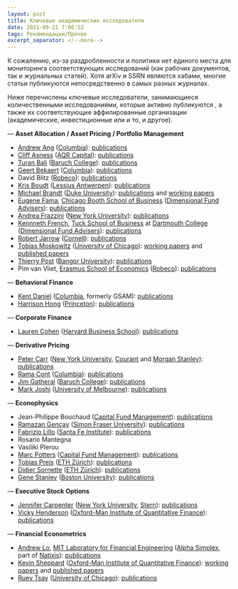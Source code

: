 ```yaml
---
layout: post
title: Ключевые академические исследователи
date: 2021-09-21 7:06:52
tags: Рекомендации/Прочее
excerpt_separator: <!--more-->
---
```

К сожалению, из-за раздробленности и политики нет единого места для мониторинга соответствующих исследований
(как рабочих документов, так и журнальных статей). Хотя arXiv и SSRN являются хабами, многие статьи публикуются непосредственно в самых разных журналах.

Ниже перечислены ключевые исследователи, занимающиеся количественными исследованиями, которые активно публикуются ,
а также их соответствующие аффилированные организации (академические, инвестиционные или и то, и другое).
<!--more-->



<p>&mdash; <strong>Asset Allocation / Asset Pricing / Portfolio Management</strong> </p>
<ul>
<li><a href="http://www.columbia.edu/~aa610/">Andrew Ang</a> (<a href="http://www.cfm.fr">Columbia</a>): <a href="http://papers.ssrn.com/sol3/cf_dev/AbsByAuth.cfm?per_id=94010">publications</a></li>
<li><a href="http://www.aqrcapital.com/cliff.htm">Cliff Asness</a> (<a href="http://aqr.com/">AQR Capital</a>): <a href="http://papers.ssrn.com/sol3/cf_dev/AbsByAuth.cfm?per_id=77768">publications</a></li>
<li><a href="http://faculty.baruch.cuny.edu/tbali/">Turan Bali</a> (<a href="http://www.baruch.cuny.edu/">Baruch College</a>): <a href="http://papers.ssrn.com/sol3/cf_dev/AbsByAuth.cfm?per_id=235620">publications</a></li>
<li><a href="http://www0.gsb.columbia.edu/faculty/gbekaert/">Geert Bekaert</a> (<a href="http://www.cfm.fr">Columbia</a>): <a href="http://www0.gsb.columbia.edu/faculty/gbekaert/research.html">publications</a></li>
<li>David Blitz (<a href="http://www.robeco.com">Robeco</a>): <a href="http://papers.ssrn.com/sol3/cf_dev/AbsByAuth.cfm?per_id=113731">publications</a></li>
<li><a href="http://www.econ.kuleuven.be/public/n06054/">Kris Boudt</a> (<a href="http://www.lessius.eu/english/">Lessius Antwerpen</a>): <a href="http://www.econ.kuleuven.be/public/n06054/">publications</a></li>
<li><a href="http://www.duke.edu/~mbrandt/">Michael Brandt</a> (<a href="http://www.duke.edu">Duke University</a>): <a href="http://www.duke.edu/~mbrandt/publications.html">publications</a> and <a href="http://www.duke.edu/~mbrandt/working.html">working papers</a></li>
<li><a href="http://www.chicagobooth.edu/faculty/bio.aspx?person_id=12824813568">Eugene Fama</a>, <a href="http://www.chicagobooth.edu">Chicago Booth School of Business</a> (<a href="http://www.dfaus.com/">Dimensional Fund Advisers</a>): <a href="http://papers.ssrn.com/sol3/cf_dev/AbsByAuth.cfm?per_id=998">publications</a></li>
<li><a href="http://www.econ.yale.edu/~af227/">Andrea Frazzini</a> (<a href="http://www.stern.nyu.edu/">New York University</a>): <a href="http://www.econ.yale.edu/~af227/">publications</a></li>
<li><a href="http://mba.tuck.dartmouth.edu/pages/faculty/ken.french/index.html">Kennneth French</a>, <a href="http://www.tuck.dartmouth.edu/">Tuck School of Business</a> at <a href="http://www.dartmouth.edu/">Dartmouth College</a> (<a href="http://www.dfaus.com/">Dimensional Fund Advisers</a>): <a href="http://papers.ssrn.com/sol3/cf_dev/AbsByAuth.cfm?per_id=1455">publications</a></li>
<li><a href="http://www.johnson.cornell.edu/Faculty-And-Research/Profile.aspx?id=raj15">Robert Jarrow</a> (<a href="http://www.johnson.cornell.edu">Cornell</a>): <a href="http://www.johnson.cornell.edu/Faculty-And-Research/Profile.aspx?id=raj15">publications</a></li>
<li><a href="http://faculty.chicagobooth.edu/tobias.moskowitz/index.html">Tobias Moskowitz</a> (<a href="http://www.chicagobooth.edu">University of Chicago</a>): <a href="http://faculty.chicagobooth.edu/tobias.moskowitz/research/papers.html">working papers</a> and <a href="http://faculty.chicagobooth.edu/tobias.moskowitz/research/index.html">published papers</a></li>
<li><a href="http://www.bangor.ac.uk/business/staff/theirry_post.php.en">Thierry Post</a> (<a href="http://www.bangor.ac.uk/">Bangor University</a>): <a href="http://www.bangor.ac.uk/business/staff/theirry_post.php.en">publications</a></li>
<li>Pim van Vliet, <a href="http://www.eur.nl/ese">Erasmus School of Economics</a> (<a href="http://www.robeco.com">Robeco</a>): <a href="http://papers.ssrn.com/sol3/cf_dev/AbsByAuth.cfm?per_id=296465">publications</a></li>
</ul>

<p>&mdash; <strong>Behavioral Finance</strong> </p>
<ul>
<li><a href="http://www.columbia.edu/~kd2371/">Kent Daniel</a> (<a href="http://www.cfm.fr">Columbia</a>, formerly GSAM): <a href="http://www.columbia.edu/~kd2371/#Publications">publications</a></li>
<li><a href="http://www.princeton.edu/~hhong/">Harrison Hong</a> (<a href="http://www.princeton.edu">Princeton</a>): <a href="http://www.princeton.edu/~hhong/">publications</a></li>
</ul>

<p>&mdash; <strong>Corporate Finance</strong></p>
<ul>
<li><a href="http://www.people.hbs.edu/lcohen">Lauren Cohen</a> (<a href="http://www.hbs.edu">Harvard Business School</a>): <a href="http://www.people.hbs.edu/lcohen">publications</a></li>
</ul>

<p>&mdash; <strong>Derivative Pricing</strong> </p>
<ul>
<li><a href="http://math.nyu.edu/research/carrp/">Peter Carr</a> (<a href="http://www.stern.nyu.edu/">New York University</a>, <a href="http://www.cims.nyu.edu/">Courant</a> and <a href="http://www.morganstanley.com/">Morgan Stanley</a>): <a href="http://math.nyu.edu/research/carrp/research.html">publications</a></li>
<li><a href="http://www.ieor.columbia.edu/fac-bios/cont/faculty.html">Rama Cont</a> (<a href="http://www.cfm.fr">Columbia</a>): <a href="http://papers.ssrn.com/sol3/cf_dev/AbsByAuth.cfm?per_id=1114">publications</a></li>
<li><a href="http://faculty.baruch.cuny.edu/jgatheral/">Jim Gatheral</a>  (<a href="http://www.baruch.cuny.edu/">Baruch College</a>): <a href="http://faculty.baruch.cuny.edu/jgatheral/">publications</a></li>
<li><a href="http://www.markjoshi.com/">Mark Joshi</a> (<a href="http://www.unimelb.edu.au/">University of Melbourne</a>): <a href="http://www.markjoshi.com/downloads/index.htm">publications</a></li>
</ul>

<p>&mdash; <strong>Econophysics</strong></p>
<ul>
<li>Jean-Philippe Bouchaud (<a href="http://www.cfm.fr">Capital Fund Management</a>): <a href="http://www.cfm.fr/us/publications.php">publications</a></li>
<li><a href="http://www.sfu.ca/~rgencay/">Ramazan Gençay</a> (<a href="http://www.sfu.ca/">Simon Fraser University</a>): <a href="http://www.sfu.ca/~rgencay/jarticles.html">publications</a></li>
<li><a href="http://www.santafe.edu/about/people/profile/Fabrizio%20Lillo">Fabrizio Lillo</a> (<a href="http://www.santafe.edu">Santa Fe Institute</a>): <a href="http://www.informatik.uni-trier.de/~ley/db/indices/a-tree/l/Lillo:Fabrizio.html">publications</a></li>
<li>Rosario Mantegna</li>
<li>Vasiliki Plerou</li>
<li><a href="http://ideas.repec.org/e/ppo42.html">Marc Potters</a> (<a href="http://www.cfm.fr">Capital Fund Management</a>): <a href="http://www.cfm.fr/us/publications.php">publications</a> </li>
<li><a href="http://www.tobiaspreis.de">Tobias Preis</a> (<a href="http://www.soms.ethz.ch">ETH Zürich</a>): <a href="http://www.tobiaspreis.de/econophysics.html">publications</a></li>
<li><a href="http://www.er.ethz.ch/people/sornette">Didier Sornette</a> (<a href="http://www.er.ethz.ch">ETH Zürich</a>): <a href="http://www.er.ethz.ch/publications">publications</a></li>
<li><a href="http://polymer.bu.edu/hes">Gene Stanley</a> (<a href="http://www.bu.edu/">Boston University</a>): <a href="http://polymer.bu.edu/~hes/econophysics">publications</a></li>
</ul>

<p>&mdash; <strong>Executive Stock Options</strong> </p>
<ul>
<li><a href="http://people.stern.nyu.edu/jcarpen0/">Jennifer Carpenter</a> (<a href="http://www.stern.nyu.edu/">New York University</a>, <a href="http://www.stern.nyu.edu/">Stern</a>): <a href="http://people.stern.nyu.edu/jcarpen0/main.htm#research">publications</a></li>
<li><a href="http://www.oxford-man.ox.ac.uk/people/members_henderson.html">Vicky Henderson</a> (<a href="http://www.oxford-man.ox.ac.uk/index.html">Oxford-Man Institute of Quantitative Finance<a>): <a href="http://users.ox.ac.uk/~oxma0006/">publications</a></li>
</ul>
<p>&mdash; <strong>Financial Econometrics</strong></p>
<ul>
<li><a href="http://web.mit.edu/alo/www/">Andrew Lo</a>, <a href="http://lfe.mit.edu/">MIT Laboratory for Financial Engineering</a> (<a href="http://www.alphasimplex.com/">Alpha Simplex</a></strong>, part of <a href="http://www.globalam.natixis.com/en/index.php">Natixis</a>): <a href="http://web.mit.edu/alo/www/articles.html">publications</a></li>
<li><a href="http://www.kevinsheppard.com/">Kevin Sheppard</a> (<a href="http://www.oxford-man.ox.ac.uk/index.html">Oxford-Man Institute of Quantitative Finance<a>): <a href="http://www.kevinsheppard.com/wiki/Working_Papers">working papers</a> and <a href="http://www.kevinsheppard.com/wiki/Published_Papers">published papers</a></li>
<li><a href="http://www.chicagobooth.edu/faculty/bio.aspx?person_id=12825860096">Ruey Tsay</a> (<a href="http://www.chicagobooth.edu">University of Chicago</a>): <a href="http://www.lib.uchicago.edu/e/busecon/busfac/Tsay.html">publications</a></li>
</ul>
  
  




  
